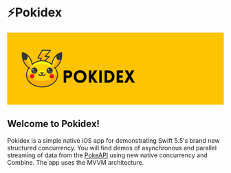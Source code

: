 # ⚡Pokidex

<img src="https://github.com/jdeda/Pokidex/blob/main/Assets/PokidexBanner.png" alt="drawing" width="650"/>

## Welcome to Pokidex!
Pokidex is a simple native iOS app for demonstrating Swift 5.5's brand new structured concurrency. You will find demos of asynchronous and parallel streaming of data from the [PokeAPI](https://pokeapi.co/) using new native concurrency and Combine. The app uses the MVVM architecture.
